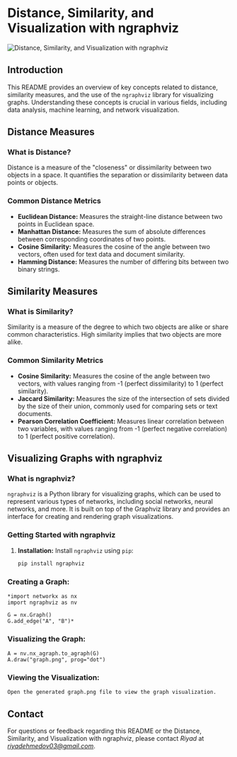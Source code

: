 # Distance, Similarity, and Visualization with ngraphviz

![Distance, Similarity, and Visualization with ngraphviz](https://res.cloudinary.com/codecrucks/image/upload/c_scale,w_750,h_449,dpr_2/f_webp,q_auto/v1628861257/distance-and-similarity-measures.jpg?_i=AA)

## Introduction
This README provides an overview of key concepts related to distance, similarity measures, and the use of the `ngraphviz` library for visualizing graphs. Understanding these concepts is crucial in various fields, including data analysis, machine learning, and network visualization.

## Distance Measures

### What is Distance?
Distance is a measure of the "closeness" or dissimilarity between two objects in a space. It quantifies the separation or dissimilarity between data points or objects.

### Common Distance Metrics
- **Euclidean Distance:** Measures the straight-line distance between two points in Euclidean space.
- **Manhattan Distance:** Measures the sum of absolute differences between corresponding coordinates of two points.
- **Cosine Similarity:** Measures the cosine of the angle between two vectors, often used for text data and document similarity.
- **Hamming Distance:** Measures the number of differing bits between two binary strings.

## Similarity Measures

### What is Similarity?
Similarity is a measure of the degree to which two objects are alike or share common characteristics. High similarity implies that two objects are more alike.

### Common Similarity Metrics
- **Cosine Similarity:** Measures the cosine of the angle between two vectors, with values ranging from -1 (perfect dissimilarity) to 1 (perfect similarity).
- **Jaccard Similarity:** Measures the size of the intersection of sets divided by the size of their union, commonly used for comparing sets or text documents.
- **Pearson Correlation Coefficient:** Measures linear correlation between two variables, with values ranging from -1 (perfect negative correlation) to 1 (perfect positive correlation).

## Visualizing Graphs with ngraphviz

### What is ngraphviz?
`ngraphviz` is a Python library for visualizing graphs, which can be used to represent various types of networks, including social networks, neural networks, and more. It is built on top of the Graphviz library and provides an interface for creating and rendering graph visualizations.

### Getting Started with ngraphviz
1. **Installation:** Install `ngraphviz` using `pip`:
   ```bash
   pip install ngraphviz

### Creating a Graph:
    *import networkx as nx
    import ngraphviz as nv

    G = nx.Graph()
    G.add_edge("A", "B")*

### Visualizing the Graph:

    A = nv.nx_agraph.to_agraph(G)
    A.draw("graph.png", prog="dot")

### Viewing the Visualization:
    Open the generated graph.png file to view the graph visualization.

## Contact

For questions or feedback regarding this README or the Distance, Similarity, and Visualization with ngraphviz, please contact *Riyad* at *riyadehmedov03@gmail.com*.